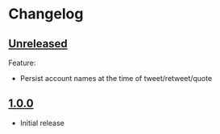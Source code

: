 # Changelog

## [Unreleased]

Feature:

 * Persist account names at the time of tweet/retweet/quote


## [1.0.0]

 - Initial release


[Unreleased]: https://github.com/JakeWharton/dodo/compare/1.0.0...HEAD
[1.0.0]: https://github.com/JakeWharton/dodo/releases/tag/1.0.0
